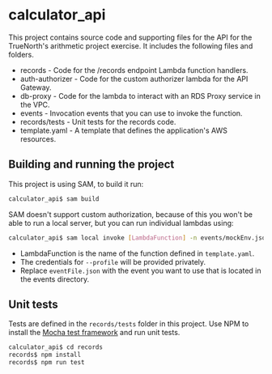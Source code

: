# calculator_api

This project contains source code and supporting files for the API for the TrueNorth's arithmetic project exercise. It includes the following files and folders.

- records - Code for the /records endpoint Lambda function handlers.
- auth-authorizer - Code for the custom authorizer lambda for the API Gateway.
- db-proxy - Code for the lambda to interact with an RDS Proxy service in the VPC.
- events - Invocation events that you can use to invoke the function.
- records/tests - Unit tests for the records code. 
- template.yaml - A template that defines the application's AWS resources.

## Building and running the project
This project is using SAM, to build it run:
```bash
calculator_api$ sam build
```
SAM doesn't support custom authorization, because of this you won't be able to run a local server, but you can run individual lambdas using:
```bash
calculator_api$ sam local invoke [LambdaFunction] -n events/mockEnv.json --event [eventFile.json] --profile [profile]
```
- LambdaFunction is the name of the function defined in `template.yaml`.
- The credentials for `--profile` will be provided privately.
- Replace `eventFile.json` with the event you want to use that is located in the events directory.

## Unit tests
Tests are defined in the `records/tests` folder in this project. Use NPM to install the [Mocha test framework](https://mochajs.org/) and run unit tests.

```bash
calculator_api$ cd records
records$ npm install
records$ npm run test
```
